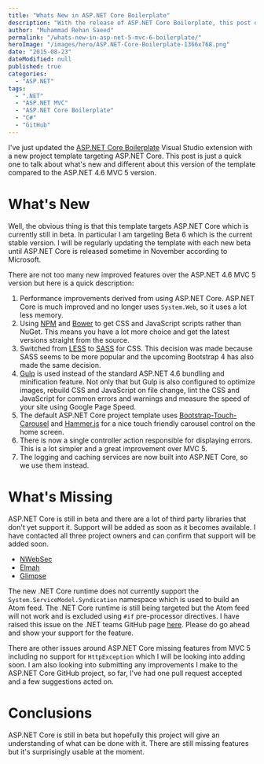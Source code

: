 ```yaml
---
title: "Whats New in ASP.NET Core Boilerplate"
description: "With the release of ASP.NET Core Boilerplate, this post discusses what's new and what is currently missing due to ASP.NET Core still being in beta."
author: "Muhammad Rehan Saeed"
permalink: "/whats-new-in-asp-net-5-mvc-6-boilerplate/"
heroImage: "/images/hero/ASP.NET-Core-Boilerplate-1366x768.png"
date: "2015-08-23"
dateModified: null
published: true
categories:
  - "ASP.NET"
tags:
  - ".NET"
  - "ASP.NET MVC"
  - "ASP.NET Core Boilerplate"
  - "C#"
  - "GitHub"
---
```


I've just updated the [ASP.NET Core Boilerplate](https://visualstudiogallery.msdn.microsoft.com/6cf50a48-fc1e-4eaf-9e82-0b2a6705ca7d) Visual Studio extension with a new project template targeting ASP.NET Core. This post is just a quick one to talk about what's new and different about this version of the template compared to the ASP.NET 4.6 MVC 5 version.

# What's New

Well, the obvious thing is that this template targets ASP.NET Core which is currently still in beta. In particular I am targeting Beta 6 which is the current stable version. I will be regularly updating the template with each new beta until ASP.NET Core is released sometime in November according to Microsoft.

There are not too many new improved features over the ASP.NET 4.6 MVC 5 version but here is a quick description:

1. Performance improvements derived from using ASP.NET Core. ASP.NET Core is much improved and no longer uses `System.Web`, so it uses a lot less memory.
2. Using [NPM](https://www.npmjs.com/) and [Bower](http://bower.io/) to get CSS and JavaScript scripts rather than NuGet. This means you have a lot more choice and get the latest versions straight from the source.
3. Switched from [LESS](http://lesscss.org/) to [SASS](http://sass-lang.com/) for CSS. This decision was made because SASS seems to be more popular and the upcoming Bootstrap 4 has also made the same decision.
4. [Gulp](http://gulpjs.com/) is used instead of the standard ASP.NET 4.6 bundling and minification feature. Not only that but Gulp is also configured to optimize images, rebuild CSS and JavaScript on file change, lint the CSS and JavaScript for common errors and warnings and measure the speed of your site using Google Page Speed.
5. The default ASP.NET Core project template uses [Bootstrap-Touch-Carousel](https://github.com/ixisio/bootstrap-touch-carousel) and [Hammer.js](https://hammerjs.github.io/) for a nice touch friendly carousel control on the home screen.
6. There is now a single controller action responsible for displaying errors. This is a lot simpler and a great improvement over MVC 5.
7. The logging and caching services are now built into ASP.NET Core, so we use them instead.

# What's Missing

ASP.NET Core is still in beta and there are a lot of third party libraries that don't yet support it. Support will be added as soon as it becomes available. I have contacted all three project owners and can confirm that support will be added soon.

- [NWebSec](https://github.com/NWebsec/NWebsec)
- [Elmah](https://code.google.com/p/elmah/)
- [Glimpse](http://getglimpse.com/)

The new .NET Core runtime does not currently support the `System.ServiceModel.Syndication` namespace which is used to build an Atom feed. The .NET Core runtime is still being targeted but the Atom feed will not work and is excluded using `#if` pre-processor directives. I have raised this issue on the .NET teams GitHub page [here](https://github.com/dotnet/wcf/issues/76#issuecomment-133461504). Please do go ahead and show your support for the feature.

There are other issues around ASP.NET Core missing features from MVC 5 including no support for `HttpException` which I will be looking into adding soon. I am also looking into submitting any improvements I make to the ASP.NET Core GitHub project, so far, I've had one pull request accepted and a few suggestions acted on.

# Conclusions

ASP.NET Core is still in beta but hopefully this project will give an understanding of what can be done with it. There are still missing features but it's surprisingly usable at the moment.
